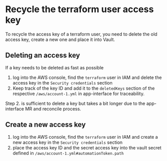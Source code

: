 # Recycle the terraform user access key

To recycle the access key of a terraform user, you need to delete the old access key, create a new one and place it into Vault.

## Deleting an access key

If a key needs to be deleted as fast as possible

1. log into the AWS console, find the `terraform` user in IAM and delete the access key in the `Security credentials` section
2. Keep track of the key ID and add it to the `deletedKeys` section of the respective `/aws/account-1.yml` in app-interface for traceability.

Step 2. is sufficient to delete a key but takes a bit longer due to the app-interface MR and reconcile process.

## Create a new access key

1. log into the AWS console, find the `terraform` user in IAM and create a new access key in the `Security credentials` section
2. place the access key ID and the secret access key into the vault secret defined in `/aws/account-1.yml#automationToken.path`
